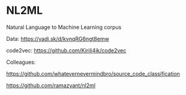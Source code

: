 # NL2ML
Natural Language to Machine Learning corpus

Data: https://yadi.sk/d/kvnqRG6ngt8emw

code2vec: https://github.com/Kirili4ik/code2vec

Colleagues:

https://github.com/whatevernevermindbro/source_code_classification

https://github.com/ramazyant/nl2ml
